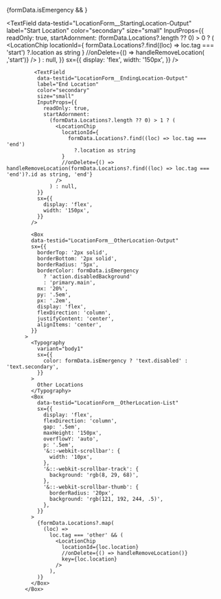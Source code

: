             

{formData.isEmergency && <SmallEmergencyOverlay />}

<TextField
              data-testid="LocationForm__StartingLocation-Output"
              label="Start Location"
              color="secondary"
              size="small"
              InputProps={{
                readOnly: true,
                startAdornment:
                  (formData.Locations?.length ?? 0) > 0 ? (
                    <LocationChip
                      locationId={
                        formData.Locations?.find((loc) => loc.tag === 'start')
                          ?.location as string
                      }
                      //onDelete={() => handleRemoveLocation( ,'start')}
                    />
                  ) : null,
              }}
              sx={{
                display: 'flex',
                width: '150px',
              }}
            />

             <TextField
              data-testid="LocationForm__EndingLocation-Output"
              label="End Location"
              color="secondary"
              size="small"
              InputProps={{
                readOnly: true,
                startAdornment:
                  (formData.Locations?.length ?? 0) > 1 ? (
                    <LocationChip
                      locationId={
                        formData.Locations?.find((loc) => loc.tag === 'end')
                          ?.location as string
                      }
                      //onDelete={() => handleRemoveLocation(formData.Locations?.find((loc) => loc.tag === 'end')?.id as string, 'end'}
                    />
                  ) : null,
              }}
              sx={{
                display: 'flex',
                width: '150px',
              }}
            />

            <Box
            data-testid="LocationForm__OtherLocation-Output"
            sx={{
              borderTop: '2px solid',
              borderBottom: '2px solid',
              borderRadius: '5px',
              borderColor: formData.isEmergency
                ? 'action.disabledBackground'
                : 'primary.main',
              mx: '20%',
              py: '.5em',
              px: '.2em',
              display: 'flex',
              flexDirection: 'column',
              justifyContent: 'center',
              alignItems: 'center',
            }}
          >
            <Typography
              variant="body1"
              sx={{
                color: formData.isEmergency ? 'text.disabled' : 'text.secondary',
              }}
            >
              Other Locations
            </Typography>
            <Box
              data-testid="LocationForm__OtherLocation-List"
              sx={{
                display: 'flex',
                flexDirection: 'column',
                gap: '.5em',
                maxHeight: '150px',
                overflowY: 'auto',
                p: '.5em',
                '&::-webkit-scrollbar': {
                  width: '10px',
                },
                '&::-webkit-scrollbar-track': {
                  background: 'rgb(8, 29, 68)',
                },
                '&::-webkit-scrollbar-thumb': {
                  borderRadius: '20px',
                  background: 'rgb(121, 192, 244, .5)',
                },
              }}
            >
              {formData.Locations?.map(
                (loc) =>
                  loc.tag === 'other' && (
                    <LocationChip
                      locationId={loc.location}
                      //onDelete={() => handleRemoveLocation()}
                      key={loc.location}
                    />
                  ),
              )}
            </Box>
          </Box>